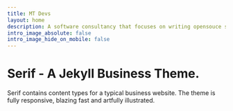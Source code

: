```yaml
---
title: MT Devs
layout: home
description: A software consultancy that focuses on writing opensouce software
intro_image_absolute: false
intro_image_hide_on_mobile: false
---
```


# Serif - A Jekyll Business Theme.

Serif contains content types for a typical business website. The theme is fully responsive, blazing fast and artfully illustrated.
